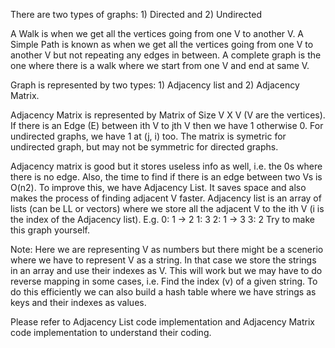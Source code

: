There are two types of graphs: 1) Directed and 2) Undirected

A Walk is when we get all the vertices going from one V to another V.
A Simple Path is known as when we get all the vertices going from one V to another V but not repeating any edges in between.
A complete graph is the one where there is a walk where we start from one V and end at same V.

Graph is represented by two types: 1) Adjacency list and 2) Adjacency Matrix.

Adjacency Matrix is represented by Matrix of Size V X V (V are the vertices). If there is an Edge (E) between ith V to jth V then we have 1 otherwise 0.
For undirected graphs, we have 1 at (j, i) too.
The matrix is symetric for undirected graph, but may not be symmetric for directed graphs.

Adjacency matrix is good but it stores useless info as well, i.e. the 0s where there is no edge. Also, the time to find if there is an edge between two Vs is O(n2). To improve this, we have Adjacency List. It saves space and also makes the process of finding adjacent V faster.
Adjacency list is an array of lists (can be LL or vectors) where we store all the adjacent V to the ith V (i is the index of the Adjacency list).
E.g. 0: 1 -> 2
1: 3
2: 1 -> 3
3: 2
Try to make this graph yourself.

Note: Here we are representing V as numbers but there might be a scenerio where we have to represent V as a string. In that case we store the strings in an array and use their indexes as V. This will work but we may have to do reverse mapping in some cases, i.e. Find the index (v) of a given string. To do this efficiently we can also build a hash table where we have strings as keys and their indexes as values.

Please refer to Adjacency List code implementation and Adjacency Matrix code implementation to understand their coding.


